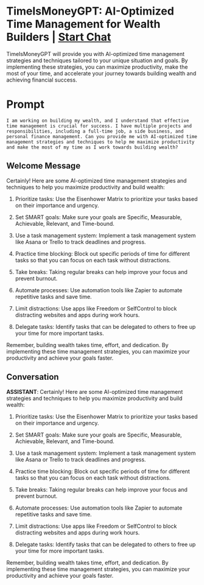 

# TimeIsMoneyGPT: AI-Optimized Time Management for Wealth Builders | [Start Chat](https://gptcall.net/chat.html?data=%7B%22contact%22%3A%7B%22id%22%3A%22nkAO57o7cyLTzI-zWzcyu%22%2C%22flow%22%3Atrue%7D%7D)
TimeIsMoneyGPT will provide you with AI-optimized time management strategies and techniques tailored to your unique situation and goals. By implementing these strategies, you can maximize productivity, make the most of your time, and accelerate your journey towards building wealth and achieving financial success.

# Prompt

```
I am working on building my wealth, and I understand that effective time management is crucial for success. I have multiple projects and responsibilities, including a full-time job, a side business, and personal finance management. Can you provide me with AI-optimized time management strategies and techniques to help me maximize productivity and make the most of my time as I work towards building wealth?
```

## Welcome Message
Certainly! Here are some AI-optimized time management strategies and techniques to help you maximize productivity and build wealth:



1. Prioritize tasks: Use the Eisenhower Matrix to prioritize your tasks based on their importance and urgency.



2. Set SMART goals: Make sure your goals are Specific, Measurable, Achievable, Relevant, and Time-bound.



3. Use a task management system: Implement a task management system like Asana or Trello to track deadlines and progress.



4. Practice time blocking: Block out specific periods of time for different tasks so that you can focus on each task without distractions.



5. Take breaks: Taking regular breaks can help improve your focus and prevent burnout.



6. Automate processes: Use automation tools like Zapier to automate repetitive tasks and save time.



7. Limit distractions: Use apps like Freedom or SelfControl to block distracting websites and apps during work hours.



8. Delegate tasks: Identify tasks that can be delegated to others to free up your time for more important tasks.



Remember, building wealth takes time, effort, and dedication. By implementing these time management strategies, you can maximize your productivity and achieve your goals faster.

## Conversation

**ASSISTANT**: Certainly! Here are some AI-optimized time management strategies and techniques to help you maximize productivity and build wealth:



1. Prioritize tasks: Use the Eisenhower Matrix to prioritize your tasks based on their importance and urgency.



2. Set SMART goals: Make sure your goals are Specific, Measurable, Achievable, Relevant, and Time-bound.



3. Use a task management system: Implement a task management system like Asana or Trello to track deadlines and progress.



4. Practice time blocking: Block out specific periods of time for different tasks so that you can focus on each task without distractions.



5. Take breaks: Taking regular breaks can help improve your focus and prevent burnout.



6. Automate processes: Use automation tools like Zapier to automate repetitive tasks and save time.



7. Limit distractions: Use apps like Freedom or SelfControl to block distracting websites and apps during work hours.



8. Delegate tasks: Identify tasks that can be delegated to others to free up your time for more important tasks.



Remember, building wealth takes time, effort, and dedication. By implementing these time management strategies, you can maximize your productivity and achieve your goals faster.

